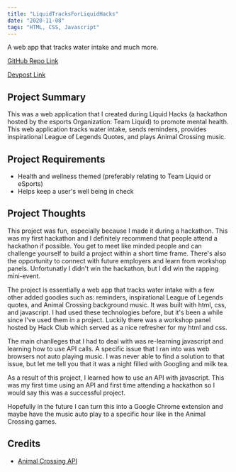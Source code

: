 ```yaml
---
title: "LiquidTracksForLiquidHacks"
date: "2020-11-08"
tags: "HTML, CSS, Javascript"
---
```

A web app that tracks water intake and much more.


[GitHub Repo Link](https://github.com/JasonTuyen/LiquidTrackForLiquidHacks)


[Devpost Link](https://devpost.com/software/liquidtracksforliquidhacks)


## Project Summary
This was a web application that I created during Liquid Hacks (a hackathon hosted by the esports Organization: Team Liquid) to promote mental health. This web application tracks water intake, sends reminders, provides inspirational League of Legends Quotes, and plays Animal Crossing music.


## Project Requirements
* Health and wellness themed (preferably relating to Team Liquid or eSports)
* Helps keep a user's well being in check


## Project Thoughts
This project was fun, especially because I made it during a hackathon.
This was my first hackathon and I definitely recommend that people attend a hackathon if possible.
You get to meet like minded people and can challenge yourself to build a project within a short time frame.
There's also the opportunity to connect with future employers and learn from workshop panels.
Unfortunatly I didn't win the hackathon, but I did win the rapping mini-event.


The project is essentially a web app that tracks water intake with a few other added goodies such as: reminders, inspirational League of Legends quotes, and Animal Crossing background music.
It was built with html, css, and javascript. 
I had used these technologies before, but it's been a while since I've used them in a project.
Luckily there was a workshop panel hosted by Hack Club which served as a nice refresher for my html and css.


The main chanlleges that I had to deal with was re-learning javascript and learning how to use API calls. 
A specific issue that I ran into was web browsers not auto playing music.
I was never able to find a solution to that issue, but let me tell you that it was a night filled with Googling and milk tea.


As a result of this project, I learned how to use an API with javascript. 
This was my first time using an API and first time attending a hackathon so I would say this was a successful project.


Hopefully in the future I can turn this into a Google Chrome extension and maybe have the music auto play to a specific hour like in the Animal Crossing games.


## Credits
* [Animal Crossing API](http://acnhapi.com/)